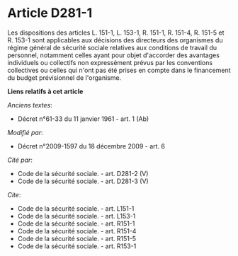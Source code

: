 # Article D281-1

Les dispositions des articles L. 151-1, L. 153-1, R. 151-1, R. 151-4, R. 151-5 et R. 153-1 sont applicables aux décisions des
directeurs des organismes du régime général de sécurité sociale relatives aux conditions de travail du personnel, notamment
celles ayant pour objet d'accorder des avantages individuels ou collectifs non expressément prévus par les conventions
collectives ou celles qui n'ont pas été prises en compte dans le financement du budget prévisionnel de l'organisme.

**Liens relatifs à cet article**

_Anciens textes_:

  - Décret n°61-33 du 11 janvier 1961 - art. 1 (Ab)

_Modifié par_:

  - Décret n°2009-1597 du 18 décembre 2009 - art. 6

_Cité par_:

  - Code de la sécurité sociale. - art. D281-2 (V)
  - Code de la sécurité sociale. - art. D281-3 (V)

_Cite_:

  - Code de la sécurité sociale. - art. L151-1
  - Code de la sécurité sociale. - art. L153-1
  - Code de la sécurité sociale. - art. R151-1
  - Code de la sécurité sociale. - art. R151-4
  - Code de la sécurité sociale. - art. R151-5
  - Code de la sécurité sociale. - art. R153-1

